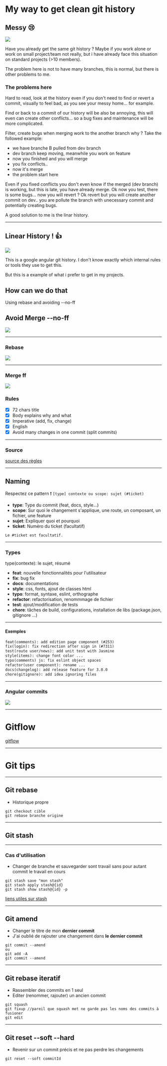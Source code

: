 My way to get clean git history
==


## Messy :cry: 

![](https://i.imgur.com/ByZN7OC.png)

Have you already get the same git history ?
Maybe if you work alone or work on small project/team not really, but i have already face this situation on standard projects (>10 members).

The problem here is not to have many branches, this is normal, but there is other problems to me.

### The problems here

Hard to read, look at the history even if you don't need to find or revert a commit, 
visually to feel bad, as you see your messy home... for example.

Find or back to a commit of our history will be also be annoying, this will even can create other conflicts... so a bug fixes and maintenance will be more complicated.


Filter, create bugs when merging work to the another branch why ? Take the followed example:


- we have branche B pulled from dev branch
- dev branch keep moving, meanwhile you work on feature
- now you finished and you will merge
- you fix conflicts..
- now it's merge
- the problem start here

Even if you fixed conflicts you don't even know if the merged (dev branch) is working, but this is late, you have already merge. Ok now you test, there is some bugs... 
now you will revert ? Ok revert but you will create another commit on dev.. you are pollute the branch with unecessary commit and potentially creating bugs. 

A good solution to me is the linar history.

----

## Linear History ! :+1: 

![](https://i.imgur.com/mK4IURp.png)

This is a google angular git history. I don't know exactly which internal rules or tools they use to get this.

But this is a example of what i prefer to get in my projects.


## How can we do that

Using rebase and avoiding --no-ff

## Avoid Merge --no-ff

![](https://i.imgur.com/hNZADrt.gif)


----

### Rebase

![](https://i.imgur.com/hlt8M5c.gif)

----

### Merge ff

![](https://i.imgur.com/e1pZ7xH.gif)



### Rules

- [x] 72 chars title 
- [x] Body explains why and what
- [x] Imperative (add, fix, change)
- [x] English
- [x] Avoid many changes in one commit (split commits)

----

### Source

[source des règles](https://hashnode.com/post/what-tips-and-guidelines-do-you-follow-while-writing-git-commit-messages-cimorctip0010oz53hibbt5a3)

----


## Naming

Respectez ce pattern :exclamation:  `[type] contexte ou scope: sujet (#ticket)`

- __type__: Type du commit (feat, docs, style...)  
- __scope__: Sur quoi le changement s'applique, une route, un composant, un fichier, une feature
- __sujet__: Expliquer quoi et pourquoi
- __ticket__: Numéro du ticket (facultatif)

`Le #ticket est facultatif.`

----

### Types


type(contexte): le sujet, résumé 

- __feat__: nouvelle fonctionnalités pour l'utilisateur
- __fix__: bug fix
- __docs__: documentations
- __style__: css, fonts, ajout de classes html
- __typo__: format, syntaxe, eslint, orthographe
- __refactor__: refactorisation, renommmage de fichier
- __test__: ajout/modification de tests
- __chore__: tâches de build, configurations, installation de libs (package.json, gitignore ...)


----

#### Exemples

```markdown
feat(comments): add edition page component (#253)
fix(login): fix redirection after sign in (#7311)
test(route user/news): add unit test with Jasmine
style(items): change font color ...
typo(comments) js: fix eslint object spaces 
refactor(user component): rename ...  
docs(changelog): add release feature for 3.0.0
chore(gitignore): add idea ignoring files 
```

----

### Angular commits

![](https://i.imgur.com/my0yxb4.png)

---

<!-- .slide: data-background="#1A237E" -->
# Gitflow

[gitflow](https://nvie.com/posts/a-successful-git-branching-model/)

---

<!-- .slide: data-background="#1A237E" -->
Git tips
==

----

## Git rebase

- Historique propre

```shell=
git checkout cible
git rebase branche origine
```

----

<!-- .slide: data-background="#1A237E" -->
## Git stash

----

### Cas d'utilisation
- Changer de branche et sauvegarder sont travail sans pour autant commit le travail en cours


```shell=
git stash save "mon stash"
git stash apply stash@{id}
git stash show stash@{id} -p
```

[liens utiles sur stash](https://medium.freecodecamp.org/useful-tricks-you-might-not-know-about-git-stash-e8a9490f0a1a)


----

## Git amend

- Changer le titre de mon __dernier commit__
- J'ai oublié de rajouter une changement dans __le dernier commit__

```shell=
git commit --amend
ou
git add -A
git commit --amend
```

----

## Git rebase iteratif

- Rassembler des commits en 1 seul
- Editer (renommer, rajouter) un ancien commit

```shell=
git squash 
git fixup //pareil que squash met ne garde pas les noms des commits à fusioner
git edit
```

----

## Git reset --soft --hard

- Revenir sur un commit précis et ne pas perdre les changements

```shell=
git reset --soft commitId
```